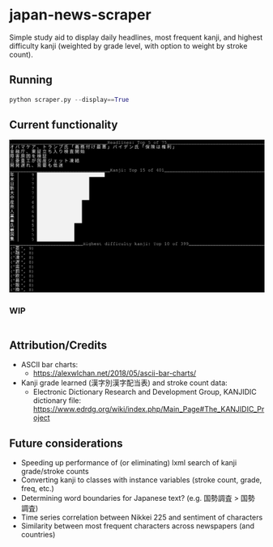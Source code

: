 japan-news-scraper
==========

Simple study aid to display daily headlines, most frequent kanji, and highest difficulty kanji (weighted by grade level, with option to weight by stroke count). 

Running
----
``` python
python scraper.py --display==True
```

Current functionality
----
![Example](/images/example2.png)
### WIP
``` python
```

Attribution/Credits
----
- ASCII bar charts:
    - https://alexwlchan.net/2018/05/ascii-bar-charts/
- Kanji grade learned (漢字別漢字配当表) and stroke count data:
    - Electronic Dictionary Research and Development Group, KANJIDIC dictionary file: https://www.edrdg.org/wiki/index.php/Main_Page#The_KANJIDIC_Project

Future considerations
----
- Speeding up performance of (or eliminating) lxml search of kanji grade/stroke counts
- Converting kanji to classes with instance variables (stroke count, grade, freq, etc.)
- Determining word boundaries for Japanese text? (e.g. 国勢調査 > 国勢　調査)
- Time series correlation between Nikkei 225 and sentiment of characters
- Similarity between most frequent characters across newspapers (and countries)
